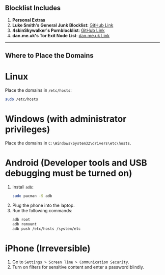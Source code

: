 
## Blocklist Includes

1. **Personal Extras**
2. **Luke Smith's General Junk Blocklist**: [GitHub Link](https://github.com/LukeSmithxyz/etc/blob/master/ips)
3. **4skinSkywalker's Pornblocklist**: [GitHub Link](https://github.com/4skinSkywalker/Anti-Porn-HOSTS-File/blob/master/HOSTS.txt)
4. **dan.me.uk's Tor Exit Node List**: [dan.me.uk Link](https://www.dan.me.uk/torlist/?full)

---

## Where to Place the Domains

# Linux
Place the domains in `/etc/hosts`:
```bash
sudo /etc/hosts
```

# Windows (with administrator privileges)
Place the domains in `C:\Windows\System32\drivers\etc\hosts`.

# Android (Developer tools and USB debugging must be turned on)
1. Install `adb`:
   ```bash
   sudo pacman -S adb
   ```
2. Plug the phone into the laptop.
3. Run the following commands:
   ```bash
   adb root
   adb remount
   adb push /etc/hosts /system/etc
   ```

# iPhone (Irreversible)
1. Go to `Settings > Screen Time > Communication Security`.
2. Turn on filters for sensitive content and enter a password blindly.
